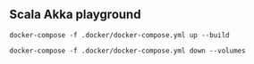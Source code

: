 ## Scala Akka playground

`docker-compose -f .docker/docker-compose.yml up --build`


`docker-compose -f .docker/docker-compose.yml down --volumes`

